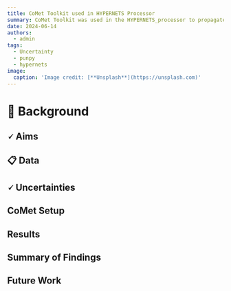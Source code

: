 ```yaml
---
title: CoMet Toolkit used in HYPERNETS Processor
summary: CoMet Toolkit was used in the HYPERNETS_processor to propagate uncertainties and store the uncertainties. 
date: 2024-06-14
authors:
  - admin
tags:
  - Uncertainty
  - punpy
  - hypernets
image:
  caption: 'Image credit: [**Unsplash**](https://unsplash.com)'
---
```


# 🎈 Background

## 🗸 Aims

## 📋 Data

## 🗸 Uncertainties

## CoMet Setup

## Results

## Summary of Findings

## Future Work

